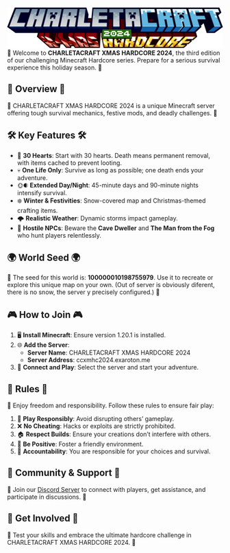 ![CharletaCraft2](img/CCHXMAS2024.png)
🎄 Welcome to **CHARLETACRAFT XMAS HARDCORE 2024**, the third edition of our challenging Minecraft Hardcore series. Prepare for a serious survival experience this holiday season. 🎄

## 🎅 Overview 🎅

🎁 CHARLETACRAFT XMAS HARDCORE 2024 is a unique Minecraft server offering tough survival mechanics, festive mods, and deadly challenges. 🎁

## 🛠️ Key Features 🛠️

- 🧡 **30 Hearts**: Start with 30 hearts. Death means permanent removal, with items cached to prevent looting.
- 💀 **One Life Only**: Survive as long as possible; one death ends your adventure.
- 🌞🌒 **Extended Day/Night**: 45-minute days and 90-minute nights intensify survival.
- ❄️ **Winter & Festivities**: Snow-covered map and Christmas-themed crafting items.
- 🌩️ **Realistic Weather**: Dynamic storms impact gameplay.
- 👾 **Hostile NPCs**: Beware the **Cave Dweller** and **The Man from the Fog** who hunt players relentlessly.

## 🌍 World Seed 🌍

🔢 The seed for this world is: **100000010198755979**. Use it to recreate or explore this unique map on your own. (Out of server is obviously diferent, there is no snow, the server y precisely configured.) 🔢

## 🎮 How to Join 🎮

1. 🖥️ **Install Minecraft**: Ensure version 1.20.1 is installed.
2. 🌐 **Add the Server**:
   - **Server Name**: CHARLETACRAFT XMAS HARDCORE 2024
   - **Server Address**: ccxmhc2024.exaroton.me
3. 🚪 **Connect and Play**: Select the server and start your adventure.

## 📜 Rules 📜

🎄 Enjoy freedom and responsibility. Follow these rules to ensure fair play:

1. 🎯 **Play Responsibly**: Avoid disrupting others’ gameplay.
2. ❌ **No Cheating**: Hacks or exploits are strictly prohibited.
3. 🏠 **Respect Builds**: Ensure your creations don’t interfere with others.
4. 💬 **Be Positive**: Foster a friendly environment.
5. 📜 **Accountability**: You are responsible for your choices and survival.

## 🤝 Community & Support 🤝

🎅 Join our [Discord Server](#) to connect with players, get assistance, and participate in discussions. 🎅

## 🎁 Get Involved 🎁

🎄 Test your skills and embrace the ultimate hardcore challenge in CHARLETACRAFT XMAS HARDCORE 2024. 🎄

